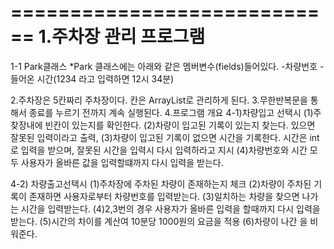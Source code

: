 ============================
1.주차장 관리 프로그램
===========================
1-1 Park클래스
*Park 클래스에는 아래와 같은 멤버변수(fields)들어있다.
-차량번호
-들어온 시간(1234 라고 입력하면 12시 34분)

2.주차장은 5칸짜리 주차장이다. 칸은 ArrayList로 관리하게 된다.
3.무한반복문을 통해서 종료를 누르기 전까지 계속 실행된다.
4.프로그램 개요
4-1)차량입고 선택시
(1)주찾장내에 빈칸이 있는지를 확인한다.
(2)차량이 입고된 기록이 있는지 찾는다. 있으면 잘못된 입력이라고 출력,
(3)차량이 입고된 기록이 없으면 시간을 기록한다.
시간은 int로 입력을 받으며, 잘못된 시간을 입력시 다시 입력하라고 지시
(4)차량번호와 시간 모두 사용자가 올바른 값을 입력할떄까지 다시 입력을 받는다.

4-2) 차량출고선택시
(1)주차장에 주차된 차량이 존재하는지 체크
(2)차량이 주차된 기록이 존재하면 사용자로부터 차량번호를 입력받는다.
(3)일치하는 차량을 찾으면 나가는 시간을 입력받는다.
(4)2,3번의 경우 사용자가 올바른 입력을 할때까지 다시 입력을 받는다.
(5)시간의 차이를 계산여 10분당 1000원의 요금을 적용
(6)차량이 나간 을 비워준다.
 

